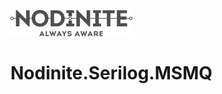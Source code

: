 [![Nodinite Logo](artifacts/Nodinite_logo_payoff2line_w195.png)](https://nodinite.com)

# Nodinite.Serilog.MSMQ
